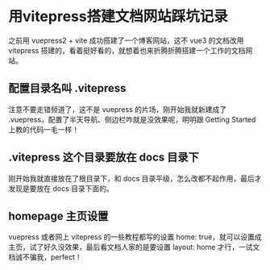 # 用vitepress搭建文档网站踩坑记录

之前用 vuepress2 + vite 成功搭建了一个博客网站，这不 vue3 的文档改用 vitepress 搭建的，看着挺好看的，就想着也来折腾折腾搭建一个工作的文档网站。

## 配置目录名叫 .vitepress

注意不要走错频道了，这不是 vuepress 的片场，刚开始我就新建成了 .vuepress，配置了半天导航、侧边栏咋就是没效果呢，明明跟 Getting Started 上教的代码一毛一样！

## .vitepress 这个目录要放在 docs 目录下

刚开始我就直接放在了根目录下，和 docs 目录平级，怎么改都不起作用，最后才发现是要放在 docs 目录下面的。

## homepage 主页设置

vuepress 或者网上 vitepress 的一些教程都写的设置 home: true，就可以设置成主页，试了好久没效果，最后看文档人家的是要设置 layout: home 才行，一试文档诚不骗我，perfect！